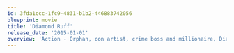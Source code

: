 ```yaml
---
id: 3fda1ccc-1fc9-4831-b1b2-446883742056
blueprint: movie
title: 'Diamond Ruff'
release_date: '2015-01-01'
overview: 'Action - Orphan, con artist, crime boss and millionaire, Diamond Ruff has seen it all. In prison for a murder he did not commit, he meets the Reverend Trek Woods, who overwhelms him with kindness, character and faith in god. Falling in love with April, a young woman with terminal illness, Ruff is again challenged to grow and change. Will he be redeemed? There are no easy answers. -  Felicia Pearson, Fredro Starr, Michael Barra'
---
```

